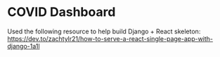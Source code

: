 # COVID Dashboard

Used the following resource to help build Django + React skeleton: https://dev.to/zachtylr21/how-to-serve-a-react-single-page-app-with-django-1a1l
